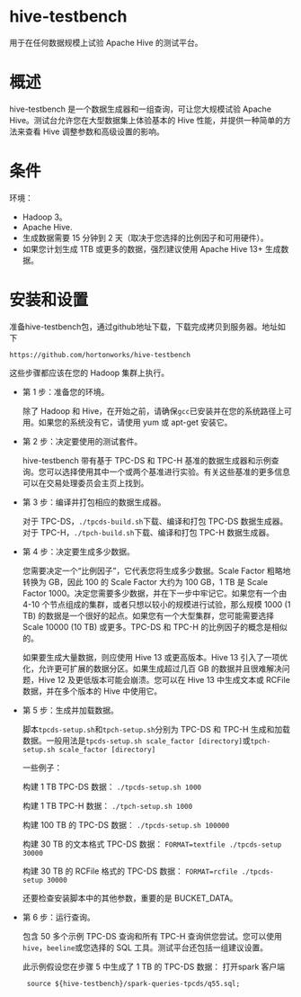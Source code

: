 # hive-testbench

用于在任何数据规模上试验 Apache Hive 的测试平台。

# 概述

hive-testbench 是一个数据生成器和一组查询，可让您大规模试验 Apache Hive。测试台允许您在大型数据集上体验基本的 Hive 性能，并提供一种简单的方法来查看 Hive 调整参数和高级设置的影响。

# 条件

环境：

- Hadoop 3。
- Apache Hive.
- 生成数据需要 15 分钟到 2 天（取决于您选择的比例因子和可用硬件）。
- 如果您计划生成 1TB 或更多的数据，强烈建议使用 Apache Hive 13+ 生成数据。

# 安装和设置

准备hive-testbench包，通过github地址下载，下载完成拷贝到服务器。地址如下

```
https://github.com/hortonworks/hive-testbench
```

这些步骤都应该在您的 Hadoop 集群上执行。

- 第 1 步：准备您的环境。

  除了 Hadoop 和 Hive，在开始之前，请确保`gcc`已安装并在您的系统路径上可用。如果您的系统没有它，请使用 yum 或 apt-get 安装它。

- 第 2 步：决定要使用的测试套件。

  hive-testbench 带有基于 TPC-DS 和 TPC-H 基准的数据生成器和示例查询。您可以选择使用其中一个或两个基准进行实验。有关这些基准的更多信息可以在交易处理委员会主页上找到。

- 第 3 步：编译并打包相应的数据生成器。

  对于 TPC-DS，`./tpcds-build.sh`下载、编译和打包 TPC-DS 数据生成器。对于 TPC-H，`./tpch-build.sh`下载、编译和打包 TPC-H 数据生成器。

- 第 4 步：决定要生成多少数据。

  您需要决定一个“比例因子”，它代表您将生成多少数据。Scale Factor 粗略地转换为 GB，因此 100 的 Scale Factor 大约为 100 GB，1 TB 是 Scale Factor 1000。决定您需要多少数据，并在下一步中牢记它。如果您有一个由 4-10 个节点组成的集群，或者只想以较小的规模进行试验，那么规模 1000 (1 TB) 的数据是一个很好的起点。如果您有一个大型集群，您可能需要选择 Scale 10000 (10 TB) 或更多。TPC-DS 和 TPC-H 的比例因子的概念是相似的。

  如果要生成大量数据，则应使用 Hive 13 或更高版本。Hive 13 引入了一项优化，允许更可扩展的数据分区。如果生成超过几百 GB 的数据并且很难解决问题，Hive 12 及更低版本可能会崩溃。您可以在 Hive 13 中生成文本或 RCFile 数据，并在多个版本的 Hive 中使用它。

- 第 5 步：生成并加载数据。

  脚本`tpcds-setup.sh`和`tpch-setup.sh`分别为 TPC-DS 和 TPC-H 生成和加载数据。一般用法是`tpcds-setup.sh scale_factor [directory]`或`tpch-setup.sh scale_factor [directory]`

  一些例子：

  构建 1 TB TPC-DS 数据： `./tpcds-setup.sh 1000`

  构建 1 TB TPC-H 数据： `./tpch-setup.sh 1000`

  构建 100 TB 的 TPC-DS 数据： `./tpcds-setup.sh 100000`

  构建 30 TB 的文本格式 TPC-DS 数据： `FORMAT=textfile ./tpcds-setup 30000`

  构建 30 TB 的 RCFile 格式的 TPC-DS 数据： `FORMAT=rcfile ./tpcds-setup 30000`

  还要检查安装脚本中的其他参数，重要的是 BUCKET_DATA。

- 第 6 步：运行查询。

  包含 50 多个示例 TPC-DS 查询和所有 TPC-H 查询供您尝试。您可以使用`hive`，`beeline`或您选择的 SQL 工具。测试平台还包括一组建议设置。

  此示例假设您在步骤 5 中生成了 1 TB 的 TPC-DS 数据：
  打开spark 客户端

  ```shell
   source ${hive-testbench}/spark-queries-tpcds/q55.sql;
  ```